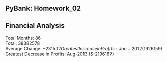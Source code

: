 ## PyBank: Homework_02  
Financial Analysis  
--------------------  
Total Months: 86  
Total: 38382578  
Average Change: $-2315.12  
Greatest Increase in Profits: Jan-2012 ($1926159)  
Greatest Decrease in Profits: Aug-2013 ($-2196167)  